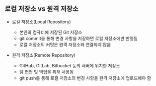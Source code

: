 ## 로컬 저장소 vs 원격 저장소
- 로컬 저장소(Local Repository)
    - 본인의 컴퓨터에 저장된 Git 저장소
    - git commit을 통해 변경 사항을 저장하면 로컬 저장소에만 반영됨
    - 로컬 저장소의 커밋은 원격 저장소와 연결되지 않음

- 원격 저장소(Remote Repository)
    - GitHub, GitLab, Bitbucket 등의 서버에 위치한 저장소
    - 팀 협업 및 백업을 위해 사용됨
    - git push를 통해 로컬 저장소의 변경 사항을 원격 저장소에 업로드해야 함
